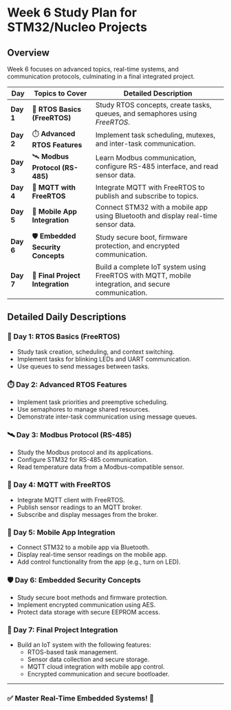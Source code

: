 # Week 6 Study Plan for STM32/Nucleo Projects

## Overview
Week 6 focuses on advanced topics, real-time systems, and communication protocols, culminating in a final integrated project.

| **Day** | **Topics to Cover** | **Detailed Description** |
|--------|---------------------|-------------------------|
| **Day 1** | 🧵 **RTOS Basics (FreeRTOS)** | Study RTOS concepts, create tasks, queues, and semaphores using *FreeRTOS*. |
| **Day 2** | ⏱️ **Advanced RTOS Features** | Implement task scheduling, mutexes, and inter-task communication. |
| **Day 3** | 🛰️ **Modbus Protocol (RS-485)** | Learn Modbus communication, configure RS-485 interface, and read sensor data. |
| **Day 4** | 📶 **MQTT with FreeRTOS** | Integrate MQTT with FreeRTOS to publish and subscribe to topics. |
| **Day 5** | 📱 **Mobile App Integration** | Connect STM32 with a mobile app using Bluetooth and display real-time sensor data. |
| **Day 6** | 🛡️ **Embedded Security Concepts** | Study secure boot, firmware protection, and encrypted communication. |
| **Day 7** | 📝 **Final Project Integration** | Build a complete IoT system using FreeRTOS with MQTT, mobile integration, and secure communication. |

## Detailed Daily Descriptions
### 🧵 Day 1: RTOS Basics (FreeRTOS)
- Study task creation, scheduling, and context switching.
- Implement tasks for blinking LEDs and UART communication.
- Use queues to send messages between tasks.

### ⏱️ Day 2: Advanced RTOS Features
- Implement task priorities and preemptive scheduling.
- Use semaphores to manage shared resources.
- Demonstrate inter-task communication using message queues.

### 🛰️ Day 3: Modbus Protocol (RS-485)
- Study the Modbus protocol and its applications.
- Configure STM32 for RS-485 communication.
- Read temperature data from a Modbus-compatible sensor.

### 📶 Day 4: MQTT with FreeRTOS
- Integrate MQTT client with FreeRTOS.
- Publish sensor readings to an MQTT broker.
- Subscribe and display messages from the broker.

### 📱 Day 5: Mobile App Integration
- Connect STM32 to a mobile app via Bluetooth.
- Display real-time sensor readings on the mobile app.
- Add control functionality from the app (e.g., turn on LED).

### 🛡️ Day 6: Embedded Security Concepts
- Study secure boot methods and firmware protection.
- Implement encrypted communication using AES.
- Protect data storage with secure EEPROM access.

### 📝 Day 7: Final Project Integration
- Build an IoT system with the following features:
  - RTOS-based task management.
  - Sensor data collection and secure storage.
  - MQTT cloud integration with mobile app control.
  - Encrypted communication and secure bootloader.

---
### ✅ Master Real-Time Embedded Systems! 🚀
